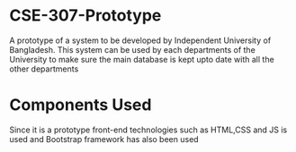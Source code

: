 # CSE-307-Prototype
A prototype of a system to be developed by Independent University of Bangladesh. This system can be used by each departments of the University to make sure the main database is kept upto date with all the other departments

# Components Used 
Since it is a prototype front-end technologies such as HTML,CSS and JS is used and Bootstrap framework has also been used
